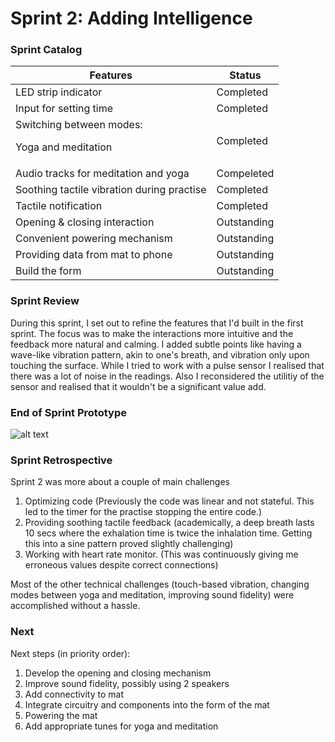 # Sprint 2: Adding Intelligence

### Sprint Catalog

|Features|Status|
|--------|------|
|LED strip indicator|Completed|
|Input for setting time|Completed|
|Switching between modes:<br><p>Yoga and meditation</p>|Completed|
|Audio tracks for meditation and yoga|Compeleted|
|Soothing tactile vibration during practise|Completed|
|Tactile notification|Completed|
|Opening & closing interaction|Outstanding|
|Convenient powering mechanism|Outstanding|
|Providing data from mat to phone|Outstanding|
|Build the form|Outstanding|

### Sprint Review

During this sprint, I set out to refine the features that I'd built in the first sprint. The focus was to make the interactions more intuitive and the feedback more natural and calming. I added subtle points like having a wave-like vibration pattern, akin to one's breath, and vibration only upon touching the surface.
While I tried to work with a pulse sensor I realised that there was a lot of noise in the readings. Also I reconsidered the utilitiy of the sensor and realised that it wouldn't be a significant value add.

### End of Sprint Prototype
![alt text](https://github.com/daraghbyrne/advancediot2017/blob/advait-sprint2/students/atinaika/files/sprint2/closeUp-sprint2.jpg)

### Sprint Retrospective

Sprint 2 was more about a couple of main challenges
1. Optimizing code (Previously the code was linear and not stateful. This led to the timer for the practise stopping the entire code.)
2. Providing soothing tactile feedback (academically, a deep breath lasts 10 secs where the exhalation time is twice the inhalation time. Getting this into a sine pattern proved slightly challenging)
3. Working with heart rate monitor. (This was continuously giving me erroneous values despite correct connections)

Most of the other technical challenges (touch-based vibration, changing modes between yoga and meditation, improving sound fidelity) were accomplished without a hassle.

### Next
Next steps (in priority order):
1. Develop the opening and closing mechanism
2. Improve sound fidelity, possibly using 2 speakers
3. Add connectivity to mat
4. Integrate circuitry and components into the form of the mat
5. Powering the mat
6. Add appropriate tunes for yoga and meditation

